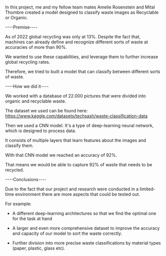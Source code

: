 In this project, me and my fellow team mates Amelie Rosenstein and Mital Thombre created a model designed to classify waste images as Recyclable or Organic.

----Premise----

As of 2022 global recycling was only at 13%. Despite the fact that, machines can already define and recognize different sorts of waste at accuracies of more than 90%.

We wanted to use these capabilities, and leverage them to further increase global recycling rates. 

Therefore, we tried to built a model that can classify between different sorts of waste.


----How we did it----

We worked with a database of 22.000 pictures that were divided into organic and recyclable waste. 

The dataset we used can be found here: https://www.kaggle.com/datasets/techsash/waste-classification-data

Then we used a CNN model. It's a type of deep-learning neural network, which is designed to process data.

It consists of multiple layers that learn features about the images and classify them.

With that CNN model we reached an accuracy of 92%.

That means we would be able to capture 92% of waste that needs to be recycled.


----Conclusions----

Due to the fact that our project and research were conducted in a limited-time environment there are more aspects that could be tested out. 

For example: 

* A different deep-learning architectures so that we find the optimal one for the task at hand

* A larger and even more comprehensive dataset to improve the accuracy and capacity of our model to sort the waste correctly.

* Further division into more precise waste classifications by material types (paper, plastic, glass etc).




 